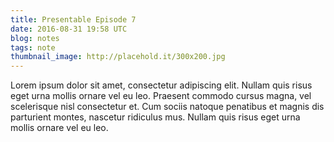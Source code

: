 ```yaml
---
title: Presentable Episode 7
date: 2016-08-31 19:58 UTC
blog: notes
tags: note
thumbnail_image: http://placehold.it/300x200.jpg
---
```

Lorem ipsum dolor sit amet, consectetur adipiscing elit. Nullam quis risus eget urna mollis ornare vel eu leo. Praesent commodo cursus magna, vel scelerisque nisl consectetur et. Cum sociis natoque penatibus et magnis dis parturient montes, nascetur ridiculus mus. Nullam quis risus eget urna mollis ornare vel eu leo.